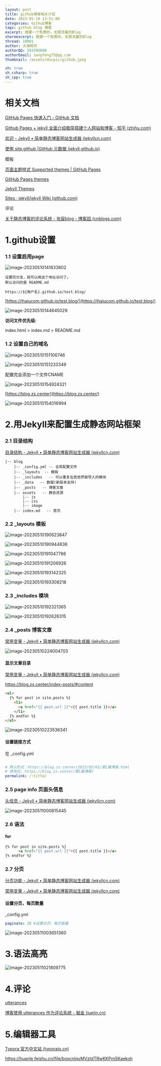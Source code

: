 ```yaml
---
layout: post
title: github博客相关介绍
date: 2023-05-10 13:51:00
categories: Github博客
tags: github blog 博客
excerpt: 搭建一个免费的，无限流量的Blog
shareexcerpt: 搭建一个免费的，无限流量的Blog
thread: 10001
author: 大海明月
authorQQ: 593705098
authorEmail: zengfeng75@qq.com
thumbnail: /assets/docpic/github.jpeg

sh: true
sh_csharp: true
sh_cpp: true
---
```


# 相关文档

[GitHub Pages 快速入门 - GitHub 文档](https://docs.github.com/zh/pages/quickstart)

[Github Pages + jekyll 全面介绍极简搭建个人网站和博客 - 知乎 (zhihu.com)](https://zhuanlan.zhihu.com/p/51240503)

[欢迎 - Jekyll • 简单静态博客网站生成器 (jekyllcn.com)](https://jekyllcn.com/docs/home/)

[使用 site.github |GitHub 元数据 (jekyll.github.io)](https://jekyll.github.io/github-metadata/site.github/)



模板

[页面主题样式 Supported themes | GitHub Pages](https://pages.github.com/themes/)

[GitHub Pages themes](https://github.com/pages-themes)

[Jekyll Themes](http://jekyllthemes.org/)

[Sites · jekyll/jekyll Wiki (github.com)](https://github.com/jekyll/jekyll/wiki/sites)



评论

[关于静态博客的评论系统 - 张宸blog - 博客园 (cnblogs.com)](https://www.cnblogs.com/nodecat/p/13058292.html)




# 1.github设置
### 1.1 设置启用page

![image-20230510141833802](https://blog.zs.center/assets/docimg/2023-05-11-githubblog/image-20230510141833802.png)

```
设置完分支，就可以用这个地址访问了。
默认访问的是 README.md

https://${用户名}.github.io/test.blog/
```

[https://ihaiucom.github.io/test.blog/](https://ihaiucom.github.io/test.blog/)

![image-20230510144645029](https://blog.zs.center/assets/docimg/2023-05-11-githubblog/image-20230510144645029.png)

**访问文件优先级:**

index.html > index.md > README.md



### 1.2 设置自己的域名

![image-20230510151106746](https://blog.zs.center/assets/docimg/2023-05-11-githubblog/image-20230510151106746.png)



![image-20230510151233349](https://blog.zs.center/assets/docimg/2023-05-11-githubblog/image-20230510151233349.png)



配置完会添加一个文件CNAME

![image-20230510154924321](https://blog.zs.center/assets/docimg/2023-05-11-githubblog/image-20230510154924321.png)



[https://blog.zs.center](https://blog.zs.center/)

![image-20230510154016994](https://blog.zs.center/assets/docimg/2023-05-11-githubblog/image-20230510154016994.png)


# 2.用Jekyll来配置生成静态网站框架

### 2.1 目录结构

[目录结构 - Jekyll • 简单静态博客网站生成器 (jekyllcn.com)](http://jekyllcn.com/docs/structure/)

```
|-- blog
    |-- _config.yml -- 全局配置文件 
    |-- _layouts  -- 模板
    |-- _includes   -- 可以重复在其他界面导入的模块
    |-- _data   -- 数据(新版本支持)
    |-- _posts   -- 博客文章
    |-- assets   -- 静态资源
        |-- js
        |-- css
        |-- image
    |-- index.md   -- 首页

```



### 2.2 _layouts 模板

![image-20230510190623847](https://blog.zs.center/assets/docimg/2023-05-11-githubblog/image-20230510190623847.png)

![image-20230510190944836](https://blog.zs.center/assets/docimg/2023-05-11-githubblog/image-20230510190944836.png)

![image-20230510191047786](https://blog.zs.center/assets/docimg/2023-05-11-githubblog/image-20230510191047786.png)



![image-20230510191206926](https://blog.zs.center/assets/docimg/2023-05-11-githubblog/image-20230510191206926.png)



![image-20230510193142325](https://blog.zs.center/assets/docimg/2023-05-11-githubblog/image-20230510193142325.png)

![image-20230510193308218](https://blog.zs.center/assets/docimg/2023-05-11-githubblog/image-20230510193308218.png)



### 2.3  _includes 模块

![image-20230510192321365](https://blog.zs.center/assets/docimg/2023-05-11-githubblog/image-20230510192321365.png)

![image-20230510192626315](https://blog.zs.center/assets/docimg/2023-05-11-githubblog/image-20230510192626315.png)



### 2.4 _posts 博客文章

[常用变量 - Jekyll • 简单静态博客网站生成器 (jekyllcn.com)](http://jekyllcn.com/docs/variables/)



![image-20230510224004703](https://blog.zs.center/assets/docimg/2023-05-11-githubblog/image-20230510224004703.png)

#### 显示文章目录

[常用变量 - Jekyll • 简单静态博客网站生成器 (jekyllcn.com)](http://jekyllcn.com/docs/variables/#页面page变量)

https://blog.zs.center/index-posts/#content

```html
<ul>
  {% for post in site.posts %}
    <li>
      <a href="{{ post.url }}">{{ post.title }}</a>
    </li>
  {% endfor %}
</ul>
```

![image-20230510223536341](https://blog.zs.center/assets/docimg/2023-05-11-githubblog/image-20230510223536341.png)





#### 设置链接方式

在 _config.yml

```yaml

# 默认形式：https://blog.zs.center/2023/05/01/第1篇博客.html
# 修改后: https://blog.zs.center/第1篇博客/
permalink: /:title/
```





### 2.5 page info 页面头信息

[头信息 - Jekyll • 简单静态博客网站生成器 (jekyllcn.com)](http://jekyllcn.com/docs/frontmatter/)

![image-20230511000815445](https://blog.zs.center/assets/docimg/2023-05-11-githubblog/image-20230511000815445.png)

### 2.6 语法

#### for

```html
{% for post in site.posts %}
      <a href="{{ post.url }}">{{ post.title }}</a>
{% endfor %}
```



### 2.7 分页

[分页功能 - Jekyll • 简单静态博客网站生成器 (jekyllcn.com)](http://jekyllcn.com/docs/pagination/)

[常用变量 - Jekyll • 简单静态博客网站生成器 (jekyllcn.com)](http://jekyllcn.com/docs/variables/#分页器paginator)



#### 设置分页，每页数量

_config.yml

```yaml
paginate: 20 #设置分页，每页数量
```

![image-20230511003651360](https://blog.zs.center/assets/docimg/2023-05-11-githubblog/image-20230511003651360.png)



# 3.语法高亮

![image-20230511021809775](https://blog.zs.center/assets/docimg/2023-05-11-githubblog/image-20230511021809775.png)




# 4.评论

[utterances](https://utteranc.es/)

[博客使用 utterances 作为评论系统 - 掘金 (juejin.cn)](https://juejin.cn/post/6844903834712539150)





# 5.编辑器工具

[Typora 官方中文站 (typoraio.cn)](https://typoraio.cn/)

https://huanle.feishu.cn/file/boxcnIqvMVztdTRwKKPmSKaekoh